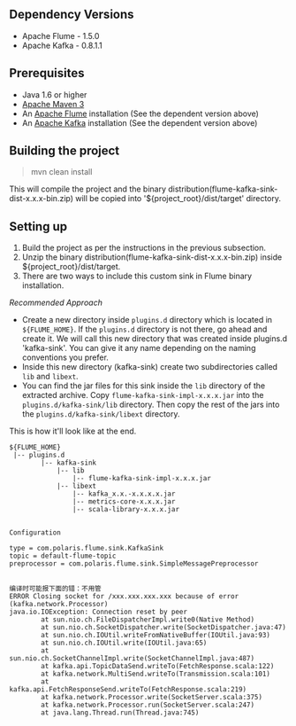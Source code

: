 ## Dependency Versions
- Apache Flume - 1.5.0
- Apache Kafka - 0.8.1.1

## Prerequisites
- Java 1.6 or higher
- [Apache Maven 3](http://maven.apache.org)
- An [Apache Flume](https://flume.apache.org) installation (See the dependent version above)
- An [Apache Kafka](http://kafka.apache.org) installation (See the dependent version above)

## Building the project
> mvn clean install

This will compile the project and the binary distribution(flume-kafka-sink-dist-x.x.x-bin.zip) will be copied into '${project_root}/dist/target' directory.

## Setting up

1. Build the project as per the instructions in the previous subsection.
2. Unzip the binary distribution(flume-kafka-sink-dist-x.x.x-bin.zip) inside ${project_root}/dist/target.
3. There are two ways to include this custom sink in Flume binary installation.

_Recommended Approach_
- Create a new directory inside `plugins.d` directory which is located in `${FLUME_HOME}`. If the `plugins.d` directory is not there, go ahead and create it. We will call this new directory that was created inside plugins.d 'kafka-sink'. You can give it any name depending on the naming conventions you prefer.
- Inside this new directory (kafka-sink) create two subdirectories called `lib` and `libext`.
- You can find the jar files for this sink inside the `lib` directory of the extracted archive. Copy `flume-kafka-sink-impl-x.x.x.jar` into the `plugins.d/kafka-sink/lib` directory. Then copy the rest of the jars into the `plugins.d/kafka-sink/libext` directory.

This is how it'll look like at the end.
```
${FLUME_HOME}
 |-- plugins.d
 		|-- kafka-sink
 			|-- lib
   				|-- flume-kafka-sink-impl-x.x.x.jar
 			|-- libext
   				|-- kafka_x.x.-x.x.x.x.jar
   				|-- metrics-core-x.x.x.jar
   				|-- scala-library-x.x.x.jar


Configuration

type = com.polaris.flume.sink.KafkaSink
topic = default-flume-topic
preprocessor = com.polaris.flume.sink.SimpleMessagePreprocessor


编译时可能报下面的错：不用管
ERROR Closing socket for /xxx.xxx.xxx.xxx because of error (kafka.network.Processor)
java.io.IOException: Connection reset by peer
        at sun.nio.ch.FileDispatcherImpl.write0(Native Method)
        at sun.nio.ch.SocketDispatcher.write(SocketDispatcher.java:47)
        at sun.nio.ch.IOUtil.writeFromNativeBuffer(IOUtil.java:93)
        at sun.nio.ch.IOUtil.write(IOUtil.java:65)
        at sun.nio.ch.SocketChannelImpl.write(SocketChannelImpl.java:487)
        at kafka.api.TopicDataSend.writeTo(FetchResponse.scala:122)
        at kafka.network.MultiSend.writeTo(Transmission.scala:101)
        at kafka.api.FetchResponseSend.writeTo(FetchResponse.scala:219)
        at kafka.network.Processor.write(SocketServer.scala:375)
        at kafka.network.Processor.run(SocketServer.scala:247)
        at java.lang.Thread.run(Thread.java:745)